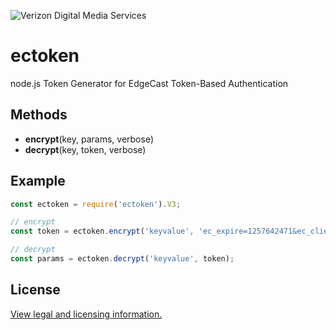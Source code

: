 ![Verizon Digital Media Services](https://images.verizondigitalmedia.com/2016/03/vdms-30.png)

# ectoken
node.js Token Generator for EdgeCast Token-Based Authentication

## Methods
* **encrypt**(key, params, verbose)
* **decrypt**(key, token, verbose)

## Example
```javascript
const ectoken = require('ectoken').V3;

// encrypt
const token = ectoken.encrypt('keyvalue', 'ec_expire=1257642471&ec_clientip=11.22.33.1');

// decrypt
const params = ectoken.decrypt('keyvalue', token);
```

## License

[View legal and licensing information.](LICENSE)